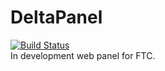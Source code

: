 # DeltaPanel
[![Build Status](https://travis-ci.com/DeltaRobotics-9351/DeltaPanel.svg?branch=master)](https://travis-ci.com/DeltaRobotics-9351/DeltaPanel)<br/>
In development web panel for FTC.

